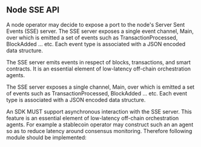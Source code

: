 ## Node SSE API

A node operator may decide to expose a port to the node's Server Sent Events (SSE) server. The SSE server exposes a single event channel, Main, over which is emitted a set of events such as TransactionProcessed, BlockAdded ... etc. Each event type is associated with a JSON encoded data structure.

The SSE server emits events in respect of blocks, transactions, and smart contracts.  It is an essential element of low-latency off-chain orchestration agents.

The SSE server exposes a single channel, Main, over which is emitted a set of events such as TransactionProcessed, BlockAdded ... etc.  Each event type is associated with a JSON encoded data structure.

An SDK MUST support asynchronous interaction with the SSE server.  This feature is an essential element of low-latency off-chain orchestration agents. For example a stablecoin operator may construct such an an agent so as to reduce latency around consensus monitoring.  Therefore following module should be implemented:
